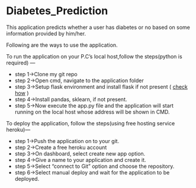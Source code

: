 # Diabetes_Prediction

This application predicts whether a user has diabetes or no based on some information provided by him/her.

 Following are the ways to use the application.

To run the application on your P.C’s local host,follow the steps(python is required) —
- step 1->Clone my git repo
- step 2->Open cmd, navigate to the application folder
- step 3->Setup flask environment and install flask if not present ( [check how](https://flask.palletsprojects.com/en/2.0.x/installation/) )
- step 4->Install pandas, sklearn, if not present.
- step 5->Now execute the app.py file and the application will start running on the local host whose address will be shown in CMD.

To deploy the application, follow the steps(using free hosting service heroku)—
- step 1->Push the application on to your git.
- step 2->Create a free heroku account
- step 3->On dashboard, select create new app option.
- step 4->Give a name to your application and create it.
- step 5->Select “connect to Git” option and choose the repository.
- step 6->Select manual deploy and wait for the application to be deployed.
